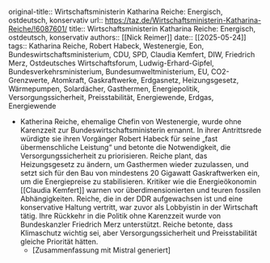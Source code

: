 original-title:: Wirtschaftsministerin Katharina Reiche: Energisch, ostdeutsch, konservativ
url:: https://taz.de/Wirtschaftsministerin-Katharina-Reiche/!6087601/
title:: Wirtschaftsministerin Katharina Reiche: Energisch, ostdeutsch, konservativ
authors:: [[Nick Reimer]]
date:: [[2025-05-24]]
tags:: Katharina Reiche, Robert Habeck, Westenergie, Eon, Bundeswirtschaftsministerium, CDU, SPD, Claudia Kemfert, DIW, Friedrich Merz, Ostdeutsches Wirtschaftsforum, Ludwig-Erhard-Gipfel, Bundesverkehrsministerium, Bundesumweltministerium, EU, CO2-Grenzwerte, Atomkraft, Gaskraftwerke, Erdgasnetz, Heizungsgesetz, Wärmepumpen, Solardächer, Gasthermen, Energiepolitik, Versorgungssicherheit, Preisstabilität, Energiewende, Erdgas, Energiewende

- Katherina Reiche, ehemalige Chefin von Westenergie, wurde ohne Karenzzeit zur Bundeswirtschaftsministerin ernannt. In ihrer Antrittsrede würdigte sie ihren Vorgänger Robert Habeck für seine „fast übermenschliche Leistung“ und betonte die Notwendigkeit, die Versorgungssicherheit zu priorisieren. Reiche plant, das Heizungsgesetz zu ändern, um Gasthermen wieder zuzulassen, und setzt sich für den Bau von mindestens 20 Gigawatt Gaskraftwerken ein, um die Energiepreise zu stabilisieren. Kritiker wie die Energieökonomin [[Claudia Kemfert]] warnen vor überdimensionierten und teuren fossilen Abhängigkeiten. Reiche, die in der DDR aufgewachsen ist und eine konservative Haltung vertritt, war zuvor als Lobbyistin in der Wirtschaft tätig. Ihre Rückkehr in die Politik ohne Karenzzeit wurde von Bundeskanzler Friedrich Merz unterstützt. Reiche betonte, dass Klimaschutz wichtig sei, aber Versorgungssicherheit und Preisstabilität gleiche Priorität hätten.
	- [Zusammenfassung mit Mistral generiert]